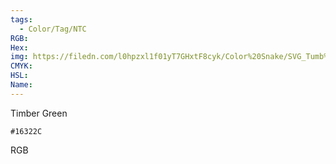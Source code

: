 ```yaml
---
tags:
  - Color/Tag/NTC
RGB:
Hex:
img: https://filedn.com/l0hpzxl1f01yT7GHxtF8cyk/Color%20Snake/SVG_Tumb%20Mass%20No%20Name/16322C.svg
CMYK:
HSL:
Name:
---
```

Timber Green
```palette
#16322C
```
RGB

